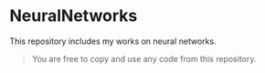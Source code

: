 # NeuralNetworks

This repository includes my works on neural networks.
>You are free to copy and use any code from this repository.
